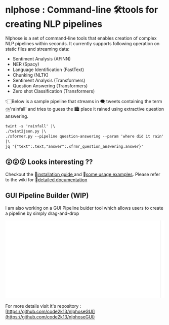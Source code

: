 # nlphose : Command-line 🛠️tools for creating NLP pipelines

Nlphose is a set of command-line tools that enables creation of complex NLP pipelines within seconds. 
It currently supports following operation on static files and streaming data:

 

* Sentiment Analysis (AFINN)
* NER (Spacy)
* Language Identification (FastText)
* Chunking (NLTK)
* Sentiment Analysis (Transformers)
* Question Answering (Transformers)
* Zero shot Classification (Transformers)


👇🏻Below is a sample pipeline that streams in 🗨️ tweets containing the term ⛈️'rainfall' and tries to guess the 🏙️ place it rained using extractive question answering.

```shell
twint -s 'rainfall' |\
./twint2json.py |\
./xformer.py --pipeline question-answering --param 'where did it rain' |\
jq '{"text":.text,"answer":.xfrmr_question_answering.answer}'
```

## 😮😮😮 Looks interesting ??

Checkout the 🔗[installation guide ](https://github.com/code2k13/nlphose/wiki/Installing) and 🔎[some usage examples](https://github.com/code2k13/nlphose/wiki/Quickstart). Please refer to the wiki for 📖[detailed documentation](https://github.com/code2k13/nlphose/wiki)

## GUI Pipeline Builder (WIP)
I am also working on a GUI Pipeline buider tool which allows users to create a pipeline by simply drag-and-drop

![](https://github.com/code2k13/nlphoseGUI/blob/main/images/drag_drop_nlphose.gif?raw=true)

For more details visit it's repository : [https://github.com/code2k13/nlphoseGUI](https://github.com/code2k13/nlphoseGUI)